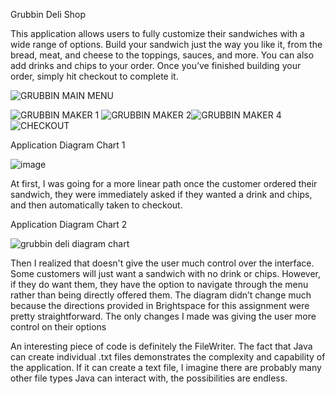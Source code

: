 Grubbin Deli Shop

This application allows users to fully customize their sandwiches with a wide range of options. Build your sandwich just the way you like it, from the bread, meat, and cheese to the toppings, sauces, and more. You can also add drinks and chips to your order. Once you’ve finished building your order, simply hit checkout to complete it.

![GRUBBIN MAIN MENU](https://github.com/user-attachments/assets/bb86926a-674b-485f-8e96-018e3c12526d)



![GRUBBIN MAKER 1](https://github.com/user-attachments/assets/0175d1b3-47e2-4f04-9435-1208b912f8b7) ![GRUBBIN MAKER 2](https://github.com/user-attachments/assets/0400946a-61ff-43d1-921d-ce462919a252)![GRUBBIN MAKER 4](https://github.com/user-attachments/assets/57d66f87-def6-4fd0-babf-a77905e9c044)
![CHECKOUT](https://github.com/user-attachments/assets/ebefd9f0-b11b-4757-afed-14f42e92fb2c)








Application Diagram Chart 1

![image](https://github.com/user-attachments/assets/dfc70335-e688-4148-a677-9fc816200706)

At first, I was going for a more linear path once the customer ordered their sandwich, they were immediately asked if they wanted a drink and chips, and then automatically taken to checkout.

Application Diagram Chart 2

![grubbin deli diagram chart](https://github.com/user-attachments/assets/4133e6f1-ef33-43a2-bda3-cfbf6c5c4828)

Then I realized that doesn't give the user much control over the interface. Some customers will just want a sandwich with no drink or chips. However, if they do want them, they have the option to navigate through the menu rather than being directly offered them.
The diagram didn’t change much because the directions provided in Brightspace for this assignment were pretty straightforward. The only changes I made was giving the user more control on their options

An interesting piece of code is definitely the FileWriter. The fact that Java can create individual .txt files demonstrates the complexity and capability of the application. If it can create a text file, I imagine there are probably many other file types Java can interact with, the possibilities are endless.
